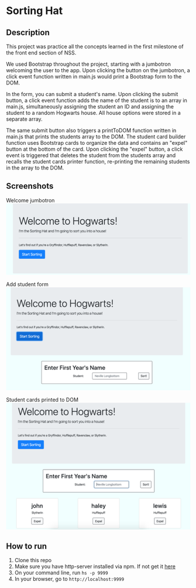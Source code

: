 # Sorting Hat

## Description
This project was practice all the concepts learned in the first milestone of the front end section of NSS.

We used Bootstrap throughout the project, starting with a jumbotron welcoming the user to the app. Upon clicking the button on the jumbotron, a click event function written in main.js would print a Bootstrap form to the DOM. 

In the form, you can submit a student's name. Upon clicking the submit button, a click event function adds the name of the student is to an array in main.js, simultaneously assigning the student an ID and assigning the student to a random Hogwarts house. All house options were stored in a separate array.

The same submit button also triggers a printToDOM function written in main.js that prints the students array to the DOM. The student card builder function uses Bootstrap cards to organize the data and contains an "expel" button at the bottom of the card. Upon clicking the "expel" button, a click event is triggered that deletes the student from the students array and recalls the student cards printer function, re-printing the remaining students in the array to the DOM. 

## Screenshots
Welcome jumbotron
![welcome to hogwarts jumbotron](./screenshots/jumbotron.png)

Add student form
![form to submit new student](./screenshots/new-student-form.png)

Student cards printed to DOM
![individual student cards](./screenshots/student-cards.png)

## How to run
1. Clone this repo
1. Make sure you have http-server installed via npm. If not get it [here](https://www.npmjs.com/package/http-server)
1. On your command line, run `hs -p 9999`
1. In your browser, go to `http://localhost:9999`